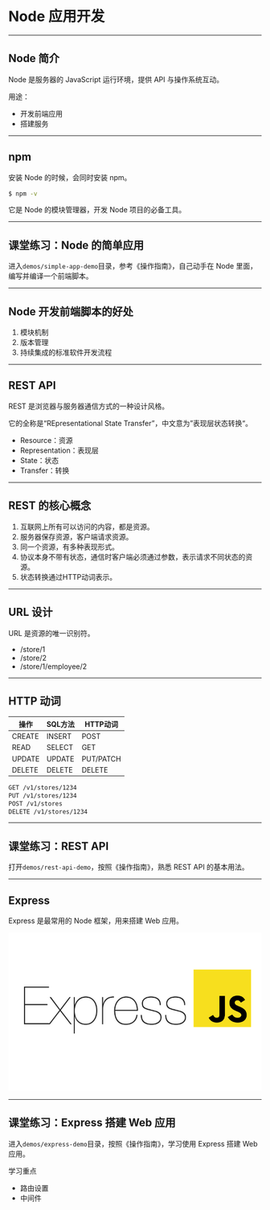 # Node 应用开发

---

## Node 简介

Node 是服务器的 JavaScript 运行环境，提供 API 与操作系统互动。

用途：

- 开发前端应用
- 搭建服务

---

## npm

安装 Node 的时候，会同时安装 npm。

```bash
$ npm -v
```

它是 Node 的模块管理器，开发 Node 项目的必备工具。

---

## 课堂练习：Node 的简单应用

进入`demos/simple-app-demo`目录，参考《操作指南》，自己动手在 Node 里面，编写并编译一个前端脚本。

---

## Node 开发前端脚本的好处

1. 模块机制
1. 版本管理
1. 持续集成的标准软件开发流程

---

## REST API

REST 是浏览器与服务器通信方式的一种设计风格。

它的全称是“REpresentational State Transfer”，中文意为”表现层状态转换“。

- Resource：资源
- Representation：表现层
- State：状态
- Transfer：转换

---

## REST 的核心概念

1. 互联网上所有可以访问的内容，都是资源。
1. 服务器保存资源，客户端请求资源。
1. 同一个资源，有多种表现形式。
1. 协议本身不带有状态，通信时客户端必须通过参数，表示请求不同状态的资源。
1. 状态转换通过HTTP动词表示。

---

## URL 设计

URL 是资源的唯一识别符。

- /store/1
- /store/2
- /store/1/employee/2

---

## HTTP 动词

|操作|SQL方法|HTTP动词|
|----|-------|--------|
|CREATE|INSERT|POST|
|READ|SELECT|GET|
|UPDATE|UPDATE|PUT/PATCH|
|DELETE|DELETE|DELETE|

```
GET /v1/stores/1234
PUT /v1/stores/1234
POST /v1/stores
DELETE /v1/stores/1234
```

---

## 课堂练习：REST API

打开`demos/rest-api-demo`，按照《操作指南》，熟悉 REST API 的基本用法。

---

## Express

Express 是最常用的 Node 框架，用来搭建 Web 应用。

![](./images/express.png)

---

## 课堂练习：Express 搭建 Web 应用

进入`demos/express-demo`目录，按照《操作指南》，学习使用 Express 搭建 Web 应用。

学习重点

- 路由设置
- 中间件

